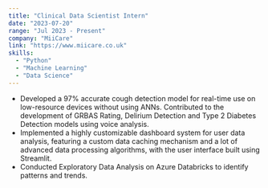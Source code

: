 ```yaml
---
title: "Clinical Data Scientist Intern"
date: "2023-07-20"
range: "Jul 2023 - Present"
company: "MiiCare"
link: "https://www.miicare.co.uk"
skills: 
  - "Python"
  - "Machine Learning"
  - "Data Science"
---
```


- Developed a 97% accurate cough detection model for real-time use on low-resource devices without using ANNs. Contributed to the development of GRBAS Rating, Delirium Detection and Type 2 Diabetes Detection models using voice analysis. 
- Implemented a highly customizable dashboard system for user data analysis, featuring a custom data caching mechanism and a lot of advanced data processing algorithms, with the user interface built using Streamlit.
- Conducted Exploratory Data Analysis on Azure Databricks to identify patterns and trends. 
